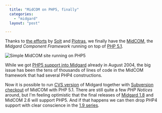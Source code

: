 ```yaml
---
  title: "MidCOM on PHP5, finally"
  categories: 
    - "midgard"
  layout: "post"

---
```

Thanks to [the efforts][1] by [Solt][2] and [Piotras][3], we finally have the [MidCOM][4], the _Midgard Component Framework_ running on top of [PHP 5.1][5].

![Simple MidCOM site running on PHP5](http://bergie.iki.fi/midcom-serveattachmentguid-89ab869aa56c8580a9da4c31e7c6b783/midcom-php5-initial.jpg)

While we got [PHP5 support into Midgard][6] already in August 2004, the big issue has been the tens of thousands of lines of code in the MidCOM framework that had several PHP4 constructions.

Now it is possible to run [CVS version][10] of Midgard together with [Subversion checkout][7] of MidCOM with PHP 5.1. There are still quite a few _PHP Notices_ around, but I'm feeling optimistic that the final releases of [Midgard 1.8][8] and MidCOM 2.6 will support PHP5. And if that happens we can then drop PHP4 support with clear conscience in the [1.9 series][9].

[1]: http://www.midgard-project.org/discussion/developer-forum/midcom-2-5-on-php5/
[2]: http://www.midgard-project.org/community/whoswho/solt.html
[3]: http://www.midgard-project.org/community/whoswho/pp.html
[4]: http://www.midgard-project.org/documentation/midcom/
[5]: http://www.sitepoint.com/blogs/2005/06/13/whats-new-in-php-51/
[6]: http://marc.theaimsgroup.com/?l=midgard-dev&m=109344181129283&w=2
[7]: http://www.midgard-project.org/documentation/running-latest-midcom-from-subversion/
[8]: http://www.midgard-project.org/development/roadmap/1-8/
[9]: http://www.midgard-project.org/development/roadmap/1-9/
[10]: http://www.midgard-project.org/development/cvs.html